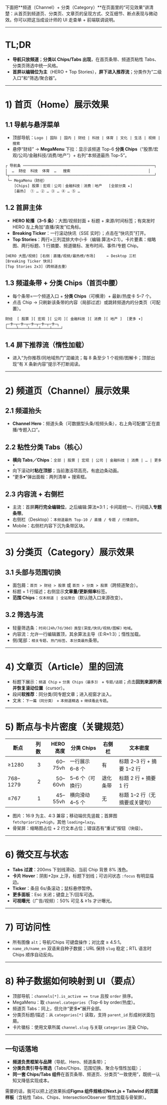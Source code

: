 下面把\*\*频道（Channel）+ 分类（Category）\*\*在页面里的“可见效果”讲清楚：从首页到频道页、分类页、文章页的呈现方式、交互细节、断点表现与微动效。你可以把这当成设计师的 UI 走查单 + 前端联调说明。

---

# TL;DR

* **导航只放频道**；**分类以 Chips/Tabs 出现**，在首页条带、频道页粘性 Tabs、分类页筛选中统一风格。
* **首屏以编辑位为主**（HERO + Top Stories），**屏下进入推荐流**；分类作为“二级入口”和“筛选/聚合器”。

---

# 1) 首页（Home）展示效果

## 1.1 导航与悬浮菜单

* 顶部导航：`Logo | 国际 | 国内 | 财经 | 科技 | 体育 | 文化 | 生活 | 视频 | 搜索`
* 悬停“财经” → **MegaMenu** 下拉：显示该频道 Top-6 **分类 Chips**（“股票/宏观/公司/金融科技/消费/地产”）+ 右列“本频道最热 Top-5”。

```
┌ 导航条 ───────────────────────────────────────────────────────────┐
│  …  财经  科技  体育  …   搜索                                   │
└┬─────────────────────────────────────────────────────────────────┘
 └─ MegaMenu（财经）
    [Chips] 股票｜宏观｜公司｜金融科技｜消费｜地产   [全部分类 ▸]
    [最热]  ① … ② … ③ … ④ … ⑤ …
```

## 1.2 首屏主体

* **HERO 轮播（3–5 条）**：大图/视频封面 + 标题 + 来源/时间标签；有突发时 HERO 左上角加“直播/突发”红角标。
* **Breaking Ticker**：一行滚动快讯（SSE 实时）；点击在“快讯页”打开。
* **Top Stories**：两行×三列混排大中小卡（编辑:算法≈2:1）。卡片要素：缩略图、两行标题、1 行摘要、频道徽标、发布时间、事件/专题 Chip。

```
[HERO 大图/视频] [右侧：直播/视频/最热榜/市场]     ← Desktop 三栏
[Breaking Ticker 快讯]
[Top Stories 2x3]（跨频道去重）
```

## 1.3 频道条带 + 分类 Chips（首页中腰）

* 每个条带=一个频道入口 + **分类 Chips**（可横滑）+ 最新/热度卡 5–7 个。
* 点击 Chip → 只刷新该条带的内容（局部过滤）或跳转频道内的分类页（可配置）。

```
财经  [ 股票 ][ 宏观 ][ 公司 ][ 金融科技 ][ 消费 ][ 地产 ]  [更多 ▾]
┌─卡─┬─卡─┬─卡─┬─卡─┬─卡─┐
└────┴────┴────┴────┴────┘
```

## 1.4 屏下推荐流（惰性加载）

* 进入“为你推荐/同地域热门”混编流；每 8 条至少 1 个视频/图解卡；顶部出现“有 X 条新内容”提示不打断阅读。

---

# 2) 频道页（Channel）展示效果

## 2.1 频道抬头

* **Channel Hero**：频道头条（可数据型头条/视频头条），右上角可配置“正在直播/专题入口”。

## 2.2 粘性分类 Tabs（核心）

* **横向 Tabs／Chips**：`全部 | 股票 | 宏观 | 公司 | 金融科技 | 消费 | … | 更多▾`
* 向下滚动时**粘在顶部**；当前激活项高亮，有底边条动画。
* “更多▾”弹出面板：两列清单 + 搜索框。

## 2.3 内容流 + 右侧栏

* 主流：首屏**两行完全编辑位**，之后编辑:算法≈3:1；卡间距统一、行间插入**专题条带**。
* 右侧栏（Desktop）：`本频道最热 Top-10 / 直播 / 专题 / 行情部件`。
* Mobile：右侧栏内容下沉为条带区块。

---

# 3) 分类页（Category）展示效果

## 3.1 头部与范围切换

* 面包屑：`首页 > 财经 > 股票` 或 `首页 > 分类 > 股票`（跨频道聚合）。
* 标题 + 1 行描述；右侧显示**文章量/更新频率**标签。
* **范围 Chips**：`仅本频道 | 全站聚合`（默认随入口来源改变）。

## 3.2 筛选与流

* 轻量筛选条：`时间(24h/7d/30d)` `类型(深度/快讯/视频/图解)` `地域`。
* 内容流：允许一行编辑置顶，其余算法主导（E\:R≈1:3）；惰性加载。
* 侧/尾部：`相关专题`、`热门标签`、`本分类最热`条带。

---

# 4) 文章页（Article）里的回流

* 标题下展示：`频道 Chip` + `分类 Chips（最多3）` + `专题/话题`；点击**回到来源列表并恢复滚动位置**（cursor）。
* 段间**软推荐**：同分类/同专题文章；进入视窗才淡入。
* 文末：`下一篇（同分类）` + `本频道精选` + `继续看此专题`。

---

# 5) 断点与卡片密度（关键规范）

| 断点       | 列数 | HERO 高度 | 分类 Chips   | 右侧栏  | 文本密度                |
| -------- | -: | ------: | ---------- | ---- | ------------------- |
| ≥1280    |  3 | 60–75vh | 一行展示 6–8 个 | 有    | 标题 2–3 行 + 摘要 1–2 行 |
| 768–1279 |  2 | 50–60vh | 5–6 个（可换行） | 退化条带 | 标题 2 行 + 摘要 1 行     |
| ≤767     |  1 | 45–55vh | 横向滑动 4–5 个 | 无    | 标题 1–2 行（无摘要或关键句）   |

* 图片：16:9 为主、4:3 兼容；移动端优先竖裁；首屏图 `fetchpriority=high`，其他 `loading=lazy`。
* 骨架屏：缩略图占位 + 2 行文本占位；错误态有“重试”按钮（块级）。

---

# 6) 微交互与状态

* **Tabs 过渡**：200ms 下划线滑动、当前 Chip 背景 8% 浅色。
* **卡片 Hover**：阴影+2px 上浮，标题下划线；可访问状态 `:focus` 有明显描边。
* **Ticker**：条目 6s/条滚动；鼠标悬停暂停。
* **更多面板**：Esc 关闭；键盘上下/回车可选。
* **可视曝光**（广告/视频）：50% 可见 & ≥1s 才计曝光。

---

# 7) 可访问性 

* 所有图像 `alt`；导航/Chips 可键盘操作；对比度 ≥ 4.5:1。
* `name_zh/name_en` 双语来自种子数据；URL 保持 `slug` 稳定；RTL 语言时 Chips 顺序自动反向。

---

# 8) 种子数据如何映射到 UI（要点）

* 顶部导航：`channels[*].is_active == true` 且按 `order` 排序。
* MegaMenu：取 `channel.categories`（Top-6 by order/热度）。
* 频道页 Tabs：同上，但允许“更多▾”展开全部。
* 分类页标题/描述：从 `categories[*]` 读取，支持 `parent_id` 形成树状面包屑。
* 卡片徽标：使用文章所属 `channel.slug` 与关联 `categories` 渲染 Chip。

---

## 一句话落地

* **频道负责框架与品牌**（导航、Hero、频道条带）；
* **分类负责引导与筛选**（Tabs/Chips、范围切换、聚合与惰性加载）；
* **同一套 Chips/Tabs 组件**在首页条带、频道页、分类页“一致使用”，既统一认知又降低实现成本。

需要的话，我可以把上述效果拆成**Figma 组件规格**或**Next.js + Tailwind 的页面样板**（含粘性 Tabs、Chips、IntersectionObserver 惰性加载与骨架屏）。
